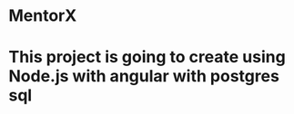 # MentorX
<h1>This project is going to create using Node.js with angular with postgres sql </h1>
<br>
